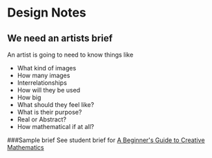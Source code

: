 Design Notes
============

We need an artists brief
---------
An artist is going to need to know things like

* What kind of images
* How many images
* Interrelationships
* How will they be used
* How big
* What should they feel like?
* What is their purpose?
* Real or Abstract?
* How mathematical if at all?

###Sample brief
See student brief for [A Beginner's Guide to Creative Mathematics](https://nrich.maths.org/10707)

